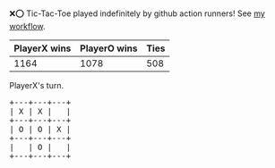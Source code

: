 :x::o: Tic-Tac-Toe played indefinitely by github action runners! See [my workflow](.github/workflows/play.yaml).

|PlayerX wins|PlayerO wins|Ties|
|-|-|-|
|1164|1078|508|

PlayerX's turn.

<pre>
+---+---+---+
| X | X |   |
+---+---+---+
| O | O | X |
+---+---+---+
|   | O |   |
+---+---+---+
</pre>